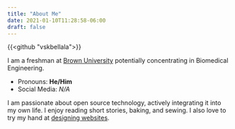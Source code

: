 ```yaml
---
title: "About Me"
date: 2021-01-10T11:28:58-06:00
draft: false
---
```

{{<github "vskbellala">}}

I am a freshman at [Brown University](https://www.brown.edu/) potentially concentrating in Biomedical Engineering<!-- and a member of the [Program in Liberal Medical Education](https://www.brown.edu/academics/medical/plme/) -->.

- Pronouns: **He/Him**
- Social Media: *N/A*

I am passionate about open source technology, actively integrating it into my own life. I enjoy reading short stories, baking, and sewing. I also love to try my hand at [designing websites](https://github.com/vskbellala/covid-visuals/).